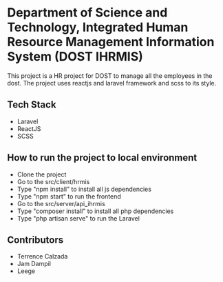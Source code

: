 # Department of Science and Technology, Integrated Human Resource Management Information System (DOST IHRMIS)

This project is a HR project for DOST to manage all the employees in the dost. The project uses reactjs and laravel framework and scss to its style.

## Tech Stack

- Laravel
- ReactJS
- SCSS

## How to run the project to local environment

- Clone the project
- Go to the src/client/hrmis
- Type "npm install" to install all js dependencies
- Type "npm start" to run the frontend
- Go to the src/server/api_ihrmis
- Type "composer install" to install all php dependencies
- Type "php artisan serve" to run the Laravel

## Contributors

- Terrence Calzada
- Jam Dampil
- Leege
